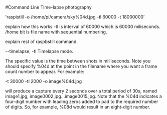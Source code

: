 #Command Line Time-lapse photography

'raspistill -o /home/pi/camera/sky%04d.jpg -tl 60000 -t 18000000'

explain how this works -tl is interval of 60000 which is 60000 miliseconds. 
/home bit is file name with sequential numbering.

explain rest of raspbstill command.

--timelapse, -tl Timelapse mode.

The specific value is the time between shots in milliseconds.
Note you should specify %04d at the point in the filename where
you want a frame count number to appear. For example:

-t 30000 -tl 2000 -o image%04d.jpg

will produce a capture every 2 seconds over a total period of
30s, named image1.jpg, image0002.jpg...image0015.jpg. Note
that the %04d indicates a four-digit number with leading zeros
added to pad to the required number of digits. So, for example,
%08d would result in an eight-digit number.
